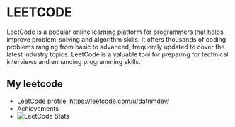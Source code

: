 # LEETCODE
LeetCode is a popular online learning platform for programmers that helps improve problem-solving and algorithm skills. It offers thousands of coding problems ranging from basic to advanced, frequently updated to cover the latest industry topics. LeetCode is a valuable tool for preparing for technical interviews and enhancing programming skills.
## My leetcode
- LeetCode profile: https://leetcode.com/u/datnmdev/
- Achievements
- ![LeetCode Stats](https://leetcard.jacoblin.cool/datnmdev?theme=dark&font=Lato&ext=activity)
